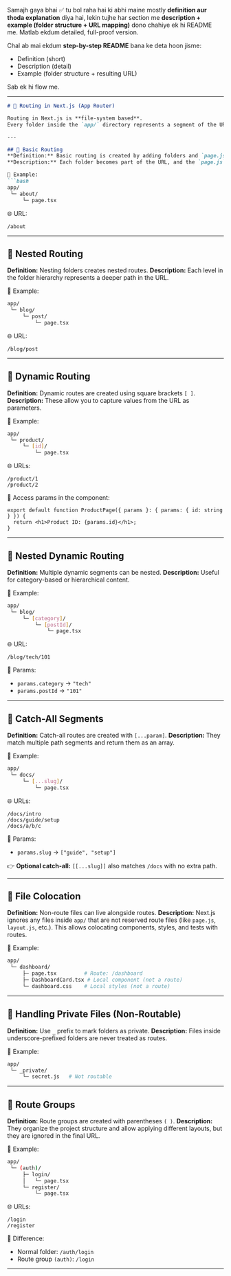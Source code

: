 Samajh gaya bhai ✅ tu bol raha hai ki abhi maine mostly **definition aur thoda explanation** diya hai, lekin tujhe har section me **description + example (folder structure + URL mapping)** dono chahiye ek hi README me. Matlab ekdum detailed, full-proof version.

Chal ab mai ekdum **step-by-step README** bana ke deta hoon jisme:

* Definition (short)
* Description (detail)
* Example (folder structure + resulting URL)

Sab ek hi flow me.

---

````markdown
# 📌 Routing in Next.js (App Router)

Routing in Next.js is **file-system based**.  
Every folder inside the `app/` directory represents a segment of the URL, and route files must be named `page.js` or `page.tsx`.

---

## 🔹 Basic Routing
**Definition:** Basic routing is created by adding folders and `page.js` inside the `app/` directory.  
**Description:** Each folder becomes part of the URL, and the `page.js` inside that folder is rendered when the URL is matched.  

📂 Example:
```bash
app/
 └─ about/
     └─ page.tsx
````

🌐 URL:

```
/about
```

---

## 🔹 Nested Routing

**Definition:** Nesting folders creates nested routes.
**Description:** Each level in the folder hierarchy represents a deeper path in the URL.

📂 Example:

```bash
app/
 └─ blog/
     └─ post/
         └─ page.tsx
```

🌐 URL:

```
/blog/post
```

---

## 🔹 Dynamic Routing

**Definition:** Dynamic routes are created using square brackets `[ ]`.
**Description:** These allow you to capture values from the URL as parameters.

📂 Example:

```bash
app/
 └─ product/
     └─ [id]/
         └─ page.tsx
```

🌐 URLs:

```
/product/1
/product/2
```

📌 Access params in the component:

```tsx
export default function ProductPage({ params }: { params: { id: string } }) {
  return <h1>Product ID: {params.id}</h1>;
}
```

---

## 🔹 Nested Dynamic Routing

**Definition:** Multiple dynamic segments can be nested.
**Description:** Useful for category-based or hierarchical content.

📂 Example:

```bash
app/
 └─ blog/
     └─ [category]/
         └─ [postId]/
             └─ page.tsx
```

🌐 URL:

```
/blog/tech/101
```

📌 Params:

* `params.category` → `"tech"`
* `params.postId` → `"101"`

---

## 🔹 Catch-All Segments

**Definition:** Catch-all routes are created with `[...param]`.
**Description:** They match multiple path segments and return them as an array.

📂 Example:

```bash
app/
 └─ docs/
     └─ [...slug]/
         └─ page.tsx
```

🌐 URLs:

```
/docs/intro
/docs/guide/setup
/docs/a/b/c
```

📌 Params:

* `params.slug` → `["guide", "setup"]`

👉 **Optional catch-all:** `[[...slug]]` also matches `/docs` with no extra path.

---

## 🔹 File Colocation

**Definition:** Non-route files can live alongside routes.
**Description:** Next.js ignores any files inside `app/` that are not reserved route files (like `page.js`, `layout.js`, etc.).
This allows colocating components, styles, and tests with routes.

📂 Example:

```bash
app/
 └─ dashboard/
     ├─ page.tsx         # Route: /dashboard
     ├─ DashboardCard.tsx # Local component (not a route)
     └─ dashboard.css    # Local styles (not a route)
```

---

## 🔹 Handling Private Files (Non-Routable)

**Definition:** Use `_` prefix to mark folders as private.
**Description:** Files inside underscore-prefixed folders are never treated as routes.

📂 Example:

```bash
app/
 └─ _private/
     └─ secret.js   # Not routable
```

---

## 🔹 Route Groups

**Definition:** Route groups are created with parentheses `( )`.
**Description:** They organize the project structure and allow applying different layouts, but they are ignored in the final URL.

📂 Example:

```bash
app/
 └─ (auth)/
     ├─ login/
     │   └─ page.tsx
     └─ register/
         └─ page.tsx
```

🌐 URLs:

```
/login
/register
```

📌 Difference:

* Normal folder: `/auth/login`
* Route group `(auth)`: `/login`

---
